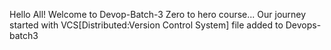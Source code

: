 Hello All!
Welcome to Devop-Batch-3 Zero to hero course...
Our journey started with VCS[Distributed:Version Control System]
file added to Devops-batch3
